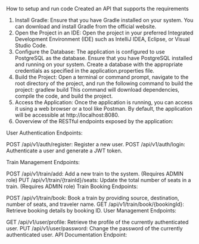 How to setup and run code
Created an API that supports the requirements
1. Install Gradle: Ensure that you have Gradle installed on your system. You can download and install Gradle from the official website.
2. Open the Project in an IDE: Open the project in your preferred Integrated Development Environment (IDE) such as IntelliJ IDEA, Eclipse, or Visual Studio Code.
3. Configure the Database: The application is configured to use PostgreSQL as the database. Ensure that you have PostgreSQL installed and running on your system.
   Create a database with the appropriate credentials as specified in the application.properties file.
4. Build the Project: Open a terminal or command prompt, navigate to the root directory of the project, and run the following command to build the project: gradlew build
   This command will download dependencies, compile the code, and build the project.
5. Access the Application: Once the application is running, you can access it using a web browser or a tool like Postman. By default, the application will be accessible at http://localhost:8080.
6. Ooverview of the RESTful endpoints exposed by the application:

User Authentication Endpoints:

POST /api/v1/auth/register: Register a new user.
POST /api/v1/auth/login: Authenticate a user and generate a JWT token.

Train Management Endpoints:

POST /api/v1/train/add: Add a new train to the system. (Requires ADMIN role)
PUT /api/v1/train/{trainId}/seats: Update the total number of seats in a train. (Requires ADMIN role)
Train Booking Endpoints:

POST /api/v1/train/book: Book a train by providing source, destination, number of seats, and traveler name.
GET /api/v1/train/book/{bookingId}: Retrieve booking details by booking ID.
User Management Endpoints:

GET /api/v1/user/profile: Retrieve the profile of the currently authenticated user.
PUT /api/v1/user/password: Change the password of the currently authenticated user.
API Documentation Endpoint:



